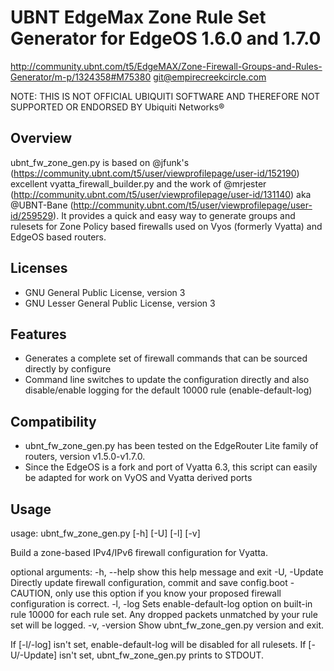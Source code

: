 # UBNT EdgeMax Zone Rule Set Generator for EdgeOS 1.6.0 and 1.7.0
http://community.ubnt.com/t5/EdgeMAX/Zone-Firewall-Groups-and-Rules-Generator/m-p/1324358#M75380
git@empirecreekcircle.com

NOTE: THIS IS NOT OFFICIAL UBIQUITI SOFTWARE AND THEREFORE NOT SUPPORTED OR ENDORSED BY Ubiquiti Networks®

## Overview
ubnt_fw_zone_gen.py is based on @jfunk's (https://community.ubnt.com/t5/user/viewprofilepage/user-id/152190) excellent vyatta_firewall_builder.py and the work of @mrjester (http://community.ubnt.com/t5/user/viewprofilepage/user-id/131140) aka @UBNT-Bane﻿ (http://community.ubnt.com/t5/user/viewprofilepage/user-id/259529). It provides a quick and easy way to generate groups and rulesets for Zone Policy based firewalls used on Vyos (formerly Vyatta) and EdgeOS based routers.

## Licenses
* GNU General Public License, version 3
* GNU Lesser General Public License, version 3

## Features
* Generates a complete set of firewall commands that can be sourced directly by configure
* Command line switches to update the configuration directly and also disable/enable logging for the default 10000 rule (enable-default-log)

## Compatibility
*  ubnt_fw_zone_gen.py has been tested on the EdgeRouter Lite family of routers, version v1.5.0-v1.7.0.
* Since the EdgeOS is a fork and port of Vyatta 6.3, this script can easily be adapted for work on VyOS and Vyatta derived ports

## Usage

usage: ubnt_fw_zone_gen.py [-h] [-U] [-l] [-v]

Build a zone-based IPv4/IPv6 firewall configuration for Vyatta.

optional arguments:
-h, --help    show this help message and exit
-U, -Update   Directly update firewall configuration, commit and save
config.boot - CAUTION, only use this option if you know your
proposed firewall configuration is correct.
-l, -log      Sets enable-default-log option on built-in rule 10000 for each
rule set. Any dropped packets unmatched by your rule set will
be logged.
-v, -version  Show ubnt_fw_zone_gen.py version and exit.

If [-l/-log] isn't set, enable-default-log will be disabled for all rulesets.
If [-U/-Update] isn't set, ubnt_fw_zone_gen.py prints to STDOUT.
